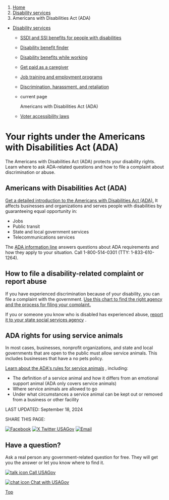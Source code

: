1. [Home](/)
2. [Disability services](/disability-services)
3. Americans with Disabilities Act (ADA)

* [Disability services](/disability-services)
  + [SSDI and SSI benefits for people with disabilities](/social-security-disability)
  + [Disability benefit finder](/benefit-finder/disability)
  + [Disability benefits while working](/disability-benefits-while-working)
  + [Get paid as a caregiver](/disability-caregiver)
  + [Job training and employment programs](/disability-jobs-training)
  + [Discrimination, harassment, and retaliation](/job-discrimination-harassment)
  + current page

    Americans with Disabilities Act (ADA)
  + [Voter accessibility laws](/voter-accessibility-laws)

Your rights under the Americans with Disabilities Act (ADA)
===========================================================

The Americans with Disabilities Act (ADA) protects your disability rights. Learn where to ask ADA-related questions and how to file a complaint about discrimination or abuse.

**Americans with Disabilities Act (ADA)**
-----------------------------------------

[Get a detailed introduction to the Americans with Disabilities Act (ADA).](https://www.ada.gov/topics/intro-to-ada/)
It affects businesses and organizations and serves people with disabilities by guaranteeing equal opportunity in:

* Jobs
* Public transit
* State and local government services
* Telecommunications services

The
[ADA information line](https://www.ada.gov/infoline/)
answers questions about ADA requirements and how they apply to your situation. Call 1-800-514-0301 (TTY: 1-833-610-1264).

**How to file a disability-related complaint or report abuse**
--------------------------------------------------------------

If you have experienced discrimination because of your disability, you can file a complaint with the government.
[Use this chart to find the right agency and the process for filing your complaint.](https://www.ada.gov/file-a-complaint/)

If you or someone you know who is disabled has experienced abuse,
[report it to your state social services agency](/state-social-services)
.

**ADA rights for using service animals**
----------------------------------------

In most cases, businesses, nonprofit organizations, and state and local governments that are open to the public must allow service animals. This includes businesses that have a no pets policy.

[Learn about the ADA's rules for service animals](https://www.ada.gov/topics/service-animals/)
, including:

* The definition of a service animal and how it differs from an emotional support animal (ADA only covers service animals)
* Where service animals are allowed to go
* Under what circumstances a service animal can be kept out or removed from a business or other facility

LAST UPDATED:
September 18, 2024

SHARE THIS PAGE:

[![Facebook](/themes/custom/usagov/images/social-media-icons/Facebook_Icon.svg)](https://www.facebook.com/sharer/sharer.php?u=https://www.usa.gov/disability-rights&v=3)
[![X Twitter USAGov](/themes/custom/usagov/images/social-media-icons/X_Twitter_Icon.svg?version=2)](https://twitter.com/intent/tweet?source=webclient&text=https://www.usa.gov/disability-rights)
[![Email](/themes/custom/usagov/images/social-media-icons/Email_Icon.svg?version=2)](mailto:?subject=https://www.usa.gov/disability-rights)

Have a question?
----------------

Ask a real person any government-related question for free. They will get you the answer or let you know where to find it.

[![talk icon](/themes/custom/usagov/images/ICONS_talk.png)
Call USAGov](/phone)

[![chat icon](/themes/custom/usagov/images/ICONS_chat.png)
Chat with USAGov](/chat)

[Top](#main-content)